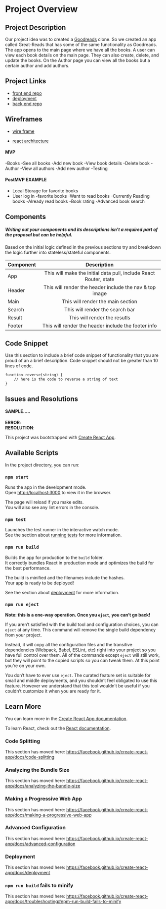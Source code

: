 # Project Overview


## Project Description

Our project idea was to created a [Goodreads](https://www.goodreads.com/) clone.  So we created an app called Great-Reads that has some of the same functionality as Goodreads.  The app opens to the main page where we have all the books.  A user can view each book details on the main page.  They can also create, delete, and update the books.  On the Author page you can view all the books but a certain author and add authors.  


## Project Links

- [front end repo](https://github.com/viviRbi/Great-reads)
- [deployment](https://greatreads.netlify.com/)
- [back end repo](https://github.com/allenjosephs/Great-reads-backend)


## Wireframes


- [wire frame](https://github.com/viviRbi/Great-reads/blob/master/plan/pr3_main.png)

- [react architecture](https://github.com/viviRbi/Great-reads/blob/master/plan/component.jpg)


#### MVP 
-Books
    -See all books
    -Add new book
    -View book details
    -Delete book
-Author
    -View all authors
    -Add new author
-Testing




#### PostMVP EXAMPLE

- Local Storage for favorite books
- User log in 
    -favorite books
    -Want to read books
    -Currently Reading books
    -Already read books
-Book rating
-Advanced book search

## Components
##### Writing out your components and its descriptions isn't a required part of the proposal but can be helpful.

Based on the initial logic defined in the previous sections try and breakdown the logic further into stateless/stateful components. 

| Component | Description | 
| --- | :---: |  
| App | This will make the initial data pull, include React Router, state| 
| Header | This will render the header include the nav & top image | 
| Main | This will render the main section | 
| Search | This will render the search bar | 
| Result | This will render the resutls | 
| Footer | This will render the header include the footer info | 



## Code Snippet

Use this section to include a brief code snippet of functionality that you are proud of an a brief description.  Code snippet should not be greater than 10 lines of code. 

```
function reverse(string) {
	// here is the code to reverse a string of text
}
```

## Issues and Resolutions


#### SAMPLE.....
**ERROR**:                             
**RESOLUTION**: 








This project was bootstrapped with [Create React App](https://github.com/facebook/create-react-app).

## Available Scripts

In the project directory, you can run:

### `npm start`

Runs the app in the development mode.<br />
Open [http://localhost:3000](http://localhost:3000) to view it in the browser.

The page will reload if you make edits.<br />
You will also see any lint errors in the console.

### `npm test`

Launches the test runner in the interactive watch mode.<br />
See the section about [running tests](https://facebook.github.io/create-react-app/docs/running-tests) for more information.

### `npm run build`

Builds the app for production to the `build` folder.<br />
It correctly bundles React in production mode and optimizes the build for the best performance.

The build is minified and the filenames include the hashes.<br />
Your app is ready to be deployed!

See the section about [deployment](https://facebook.github.io/create-react-app/docs/deployment) for more information.

### `npm run eject`

**Note: this is a one-way operation. Once you `eject`, you can’t go back!**

If you aren’t satisfied with the build tool and configuration choices, you can `eject` at any time. This command will remove the single build dependency from your project.

Instead, it will copy all the configuration files and the transitive dependencies (Webpack, Babel, ESLint, etc) right into your project so you have full control over them. All of the commands except `eject` will still work, but they will point to the copied scripts so you can tweak them. At this point you’re on your own.

You don’t have to ever use `eject`. The curated feature set is suitable for small and middle deployments, and you shouldn’t feel obligated to use this feature. However we understand that this tool wouldn’t be useful if you couldn’t customize it when you are ready for it.

## Learn More

You can learn more in the [Create React App documentation](https://facebook.github.io/create-react-app/docs/getting-started).

To learn React, check out the [React documentation](https://reactjs.org/).

### Code Splitting

This section has moved here: https://facebook.github.io/create-react-app/docs/code-splitting

### Analyzing the Bundle Size

This section has moved here: https://facebook.github.io/create-react-app/docs/analyzing-the-bundle-size

### Making a Progressive Web App

This section has moved here: https://facebook.github.io/create-react-app/docs/making-a-progressive-web-app

### Advanced Configuration

This section has moved here: https://facebook.github.io/create-react-app/docs/advanced-configuration

### Deployment

This section has moved here: https://facebook.github.io/create-react-app/docs/deployment

### `npm run build` fails to minify

This section has moved here: https://facebook.github.io/create-react-app/docs/troubleshooting#npm-run-build-fails-to-minify
